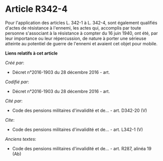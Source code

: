 # Article R342-4

Pour l'application des articles L. 342-1 à L. 342-4, sont également qualifiés d'actes de résistance à l'ennemi, les actes
qui, accomplis par toute personne s'associant à la résistance à compter du 16 juin 1940, ont été, par leur importance ou leur
répercussion, de nature à porter une sérieuse atteinte au potentiel de guerre de l'ennemi et avaient cet objet pour mobile.

**Liens relatifs à cet article**

_Créé par_:

  - Décret n°2016-1903 du 28 décembre 2016 - art.

_Codifié par_:

  - Décret n°2016-1903 du 28 décembre 2016 - art.

_Cité par_:

  - Code des pensions militaires d'invalidité et de... - art. D342-20 (V)

_Cite_:

  - Code des pensions militaires d'invalidité et de... - art. L342-1 (V)

_Anciens textes_:

  - Code des pensions militaires d'invalidité et de... - art. R287, alinéa 19 (Ab)
